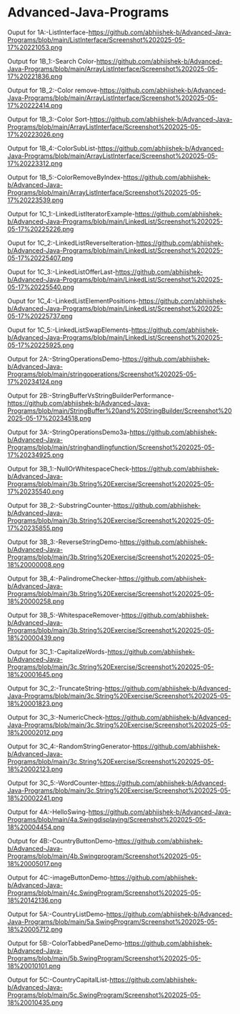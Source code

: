 # Advanced-Java-Programs
Ouput for 1A:-ListInterface-https://github.com/abhiishek-b/Advanced-Java-Programs/blob/main/ListInterface/Screenshot%202025-05-17%20221053.png

Output for 1B_1:-Search Color-https://github.com/abhiishek-b/Advanced-Java-Programs/blob/main/ArrayListInterface/Screenshot%202025-05-17%20221836.png

Output for 1B_2:-Color remove-https://github.com/abhiishek-b/Advanced-Java-Programs/blob/main/ArrayListInterface/Screenshot%202025-05-17%20222414.png

Output for 1B_3:-Color Sort-https://github.com/abhiishek-b/Advanced-Java-Programs/blob/main/ArrayListInterface/Screenshot%202025-05-17%20223026.png

Output for 1B_4:-ColorSubList-https://github.com/abhiishek-b/Advanced-Java-Programs/blob/main/ArrayListInterface/Screenshot%202025-05-17%20223312.png

Output for 1B_5:-ColorRemoveByIndex-https://github.com/abhiishek-b/Advanced-Java-Programs/blob/main/ArrayListInterface/Screenshot%202025-05-17%20223539.png

Output for 1C_1:-LinkedListIteratorExample-https://github.com/abhiishek-b/Advanced-Java-Programs/blob/main/LinkedList/Screenshot%202025-05-17%20225226.png 

Ouput for 1C_2:-LinkedListReverseIteration-https://github.com/abhiishek-b/Advanced-Java-Programs/blob/main/LinkedList/Screenshot%202025-05-17%20225407.png 

Ouput for 1C_3:-LinkedListOfferLast-https://github.com/abhiishek-b/Advanced-Java-Programs/blob/main/LinkedList/Screenshot%202025-05-17%20225540.png 

Ouput for 1C_4:-LinkedListElementPositions-https://github.com/abhiishek-b/Advanced-Java-Programs/blob/main/LinkedList/Screenshot%202025-05-17%20225737.png 

Ouput for 1C_5:-LinkedListSwapElements-https://github.com/abhiishek-b/Advanced-Java-Programs/blob/main/LinkedList/Screenshot%202025-05-17%20225925.png

Output for 2A:-StringOperationsDemo-https://github.com/abhiishek-b/Advanced-Java-Programs/blob/main/stringoperations/Screenshot%202025-05-17%20234124.png

Output for 2B:-StringBufferVsStringBuilderPerformance-https://github.com/abhiishek-b/Advanced-Java-Programs/blob/main/StringBuffer%20and%20StringBuilder/Screenshot%202025-05-17%20234518.png

Output for 3A:-StringOperationsDemo3a-https://github.com/abhiishek-b/Advanced-Java-Programs/blob/main/stringhandlingfunction/Screenshot%202025-05-17%20234925.png

Output for 3B_1:-NullOrWhitespaceCheck-https://github.com/abhiishek-b/Advanced-Java-Programs/blob/main/3b.String%20Exercise/Screenshot%202025-05-17%20235540.png

Output for 3B_2:-SubstringCounter-https://github.com/abhiishek-b/Advanced-Java-Programs/blob/main/3b.String%20Exercise/Screenshot%202025-05-17%20235855.png 

Output for 3B_3:-ReverseStringDemo-https://github.com/abhiishek-b/Advanced-Java-Programs/blob/main/3b.String%20Exercise/Screenshot%202025-05-18%20000008.png 

Output for 3B_4:-PalindromeChecker-https://github.com/abhiishek-b/Advanced-Java-Programs/blob/main/3b.String%20Exercise/Screenshot%202025-05-18%20000258.png 

Output for 3B_5:-WhitespaceRemover-https://github.com/abhiishek-b/Advanced-Java-Programs/blob/main/3b.String%20Exercise/Screenshot%202025-05-18%20000439.png

Output for 3C_1:-CapitalizeWords-https://github.com/abhiishek-b/Advanced-Java-Programs/blob/main/3c.String%20Exercise/Screenshot%202025-05-18%20001645.png 

Output for 3C_2:-TruncateString-https://github.com/abhiishek-b/Advanced-Java-Programs/blob/main/3c.String%20Exercise/Screenshot%202025-05-18%20001823.png

Output for 3C_3:-NumericCheck-https://github.com/abhiishek-b/Advanced-Java-Programs/blob/main/3c.String%20Exercise/Screenshot%202025-05-18%20002012.png

Output for 3C_4:-RandomStringGenerator-https://github.com/abhiishek-b/Advanced-Java-Programs/blob/main/3c.String%20Exercise/Screenshot%202025-05-18%20002123.png

Output for 3C_5:-WordCounter-https://github.com/abhiishek-b/Advanced-Java-Programs/blob/main/3c.String%20Exercise/Screenshot%202025-05-18%20002241.png

Output for 4A:-HelloSwing-https://github.com/abhiishek-b/Advanced-Java-Programs/blob/main/4a.Swingdisplaying/Screenshot%202025-05-18%20004454.png

Output for 4B:-CountryButtonDemo-https://github.com/abhiishek-b/Advanced-Java-Programs/blob/main/4b.Swingprogram/Screenshot%202025-05-18%20005017.png

Output for 4C:-imageButtonDemo-https://github.com/abhiishek-b/Advanced-Java-Programs/blob/main/4c.SwingProgram/Screenshot%202025-05-18%20142136.png

Output for 5A:-CountryListDemo-https://github.com/abhiishek-b/Advanced-Java-Programs/blob/main/5a.SwingProgram/Screenshot%202025-05-18%20005712.png

Output for 5B:-ColorTabbedPaneDemo-https://github.com/abhiishek-b/Advanced-Java-Programs/blob/main/5b.SwingProgram/Screenshot%202025-05-18%20010101.png

Output for 5C:-CountryCapitalList-https://github.com/abhiishek-b/Advanced-Java-Programs/blob/main/5c.SwingProgram/Screenshot%202025-05-18%20010435.png
